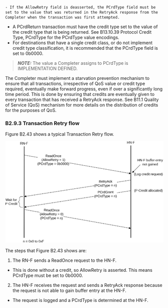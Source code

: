    - If the AllowRetry field is deasserted, the PCrdType field must be set to the value that was returned in the RetryAck response from the Completer when the transaction was first attempted.

- A PCrdReturn transaction must have the credit type set to the value of the credit type that is being returned. See B13.10.39 Protocol Credit Type, PCrdType for the PCrdType value encodings.
- For destinations that have a single credit class, or do not implement credit type classification, it is recommended that the PCrdType field is set to 0b0000.

> **_NOTE:_** The value a Completer assigns to PCrdType is IMPLEMENTATION DEFINED.

The Completer must implement a starvation prevention mechanism to ensure that all transactions, irrespective of QoS value or credit type required, eventually make forward progress, even if over a significantly long time period. This is done by ensuring that credits are eventually given to every transaction that has received a RetryAck response. See B11.1 Quality of Service (QoS) mechanism for more details on the distribution of credits for the purposes of QoS.

### B2.9.3 Transaction Retry flow

Figure B2.43 shows a typical Transaction Retry flow.

![Image](page_168/image_000000_9ff66751ba449adf47e06da23e127d21c44ba5f59c53e92a1b3461ce7576303e.png)

The steps that Figure B2.43 shows are:

1. The RN-F sends a ReadOnce request to the HN-F.
- This is done without a credit, so AllowRetry is asserted. This means PCrdType must be set to 0b0000.
2. The HN-F receives the request and sends a RetryAck response because the request is not able to gain buffer entry at the HN-F.
- The request is logged and a PCrdType is determined at the HN-F.